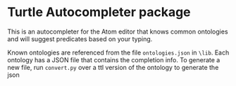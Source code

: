 # Turtle Autocompleter package

This is an autocompleter for the Atom editor that knows common ontologies and will suggest predicates based on your typing.

Known ontologies are referenced from the file `ontologies.json` in `\lib`. Each ontology has a JSON file that contains the completion info. To generate a new file, run `convert.py` over a ttl version of the ontology to generate the json

